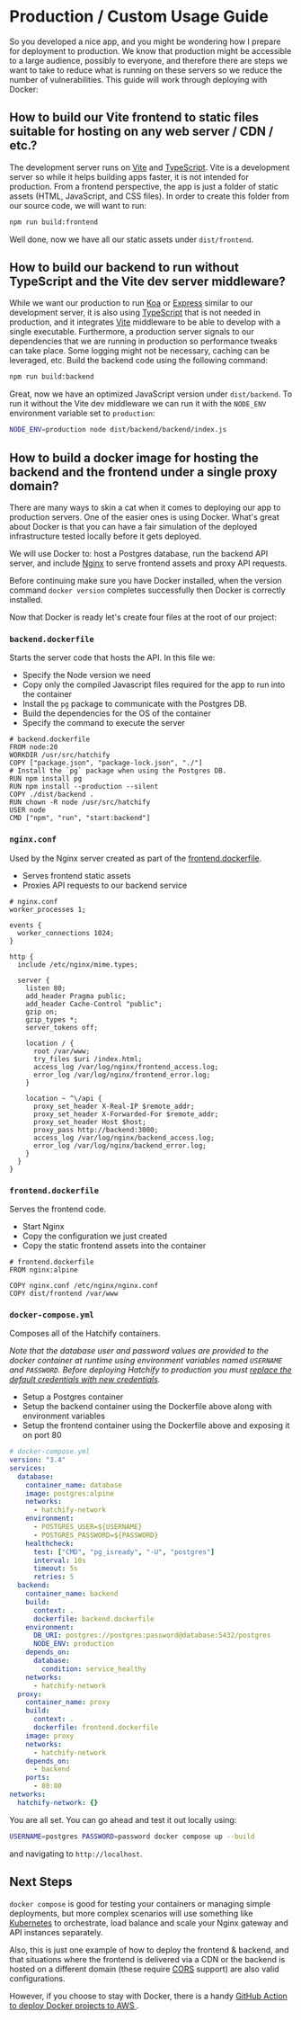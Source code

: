 # Production / Custom Usage Guide

So you developed a nice app, and you might be wondering how I prepare for deployment to production. We know that production might be accessible to a large audience, possibly to everyone, and therefore there are steps we want to take to reduce what is running on these servers so we reduce the number of vulnerabilities. This guide will work through deploying with Docker:

## How to build our Vite frontend to static files suitable for hosting on any web server / CDN / etc.?

The development server runs on [Vite](https://vitejs.dev/) and [TypeScript](https://www.typescriptlang.org/). Vite is a development server so while it helps building apps faster, it is not intended for production. From a frontend perspective, the app is just a folder of static assets (HTML, JavaScript, and CSS files). In order to create this folder from our source code, we will want to run:

```bash
npm run build:frontend
```

Well done, now we have all our static assets under `dist/frontend`.

## How to build our backend to run without TypeScript and the Vite dev server middleware?

While we want our production to run [Koa](https://koajs.com/) or [Express](https://expressjs.com/) similar to our development server, it is also using [TypeScript](https://www.typescriptlang.org/) that is not needed in production, and it integrates [Vite](https://vitejs.dev/) middleware to be able to develop with a single executable. Furthermore, a production server signals to our dependencies that we are running in production so performance tweaks can take place. Some logging might not be necessary, caching can be leveraged, etc. Build the backend code using the following command:

```bash
npm run build:backend
```

Great, now we have an optimized JavaScript version under `dist/backend`. To run it without the Vite dev middleware we can run it with the `NODE_ENV` environment variable set to `production`:

```bash
NODE_ENV=production node dist/backend/backend/index.js
```

## How to build a docker image for hosting the backend and the frontend under a single proxy domain?

There are many ways to skin a cat when it comes to deploying our app to production servers. One of
the easier ones is using Docker. What's great about Docker is that you can have a fair simulation of
the deployed infrastructure tested locally before it gets deployed.

We will use Docker to: host a Postgres database, run the backend API server, and include
[Nginx](https://www.nginx.com/) to serve frontend assets and proxy API requests.

Before continuing make sure you have Docker installed, when the version command `docker version`
completes successfully then Docker is correctly installed.

Now that Docker is ready let's create four files at the root of our project:

### `backend.dockerfile`

Starts the server code that hosts the API. In this file we:

- Specify the Node version we need
- Copy only the compiled Javascript files required for the app to run into the container
- Install the `pg` package to communicate with the Postgres DB.
- Build the dependencies for the OS of the container
- Specify the command to execute the server

```docker
# backend.dockerfile
FROM node:20
WORKDIR /usr/src/hatchify
COPY ["package.json", "package-lock.json", "./"]
# Install the `pg` package when using the Postgres DB.
RUN npm install pg
RUN npm install --production --silent
COPY ./dist/backend .
RUN chown -R node /usr/src/hatchify
USER node
CMD ["npm", "run", "start:backend"]
```

### `nginx.conf`

Used by the Nginx server created as part of the [frontend.dockerfile](#frontenddockerfile).

- Serves frontend static assets
- Proxies API requests to our backend service

```nginx
# nginx.conf
worker_processes 1;

events {
  worker_connections 1024;
}

http {
  include /etc/nginx/mime.types;

  server {
    listen 80;
    add_header Pragma public;
    add_header Cache-Control "public";
    gzip on;
    gzip_types *;
    server_tokens off;

    location / {
      root /var/www;
      try_files $uri /index.html;
      access_log /var/log/nginx/frontend_access.log;
      error_log /var/log/nginx/frontend_error.log;
    }

    location ~ ^\/api {
      proxy_set_header X-Real-IP $remote_addr;
      proxy_set_header X-Forwarded-For $remote_addr;
      proxy_set_header Host $host;
      proxy_pass http://backend:3000;
      access_log /var/log/nginx/backend_access.log;
      error_log /var/log/nginx/backend_error.log;
    }
  }
}

```

### `frontend.dockerfile`

Serves the frontend code.

- Start Nginx
- Copy the configuration we just created
- Copy the static frontend assets into the container

```docker
# frontend.dockerfile
FROM nginx:alpine

COPY nginx.conf /etc/nginx/nginx.conf
COPY dist/frontend /var/www
```

### `docker-compose.yml`

Composes all of the Hatchify containers.

_Note that the database user and password values are provided to the docker container at runtime
using environment variables named `USERNAME` and `PASSWORD`. Before deploying Hatchify to production
you must [replace the default credentials with new
credentials](https://www.postgresqltutorial.com/postgresql-administration/postgresql-change-password/)._

- Setup a Postgres container
- Setup the backend container using the Dockerfile above along with environment variables
- Setup the frontend container using the Dockerfile above and exposing it on port 80

```yaml
# docker-compose.yml
version: "3.4"
services:
  database:
    container_name: database
    image: postgres:alpine
    networks:
      - hatchify-network
    environment:
      - POSTGRES_USER=${USERNAME}
      - POSTGRES_PASSWORD=${PASSWORD}
    healthcheck:
      test: ["CMD", "pg_isready", "-U", "postgres"]
      interval: 10s
      timeout: 5s
      retries: 5
  backend:
    container_name: backend
    build:
      context: .
      dockerfile: backend.dockerfile
    environment:
      DB_URI: postgres://postgres:password@database:5432/postgres
      NODE_ENV: production
    depends_on:
      database:
        condition: service_healthy
    networks:
      - hatchify-network
  proxy:
    container_name: proxy
    build:
      context: .
      dockerfile: frontend.dockerfile
    image: proxy
    networks:
      - hatchify-network
    depends_on:
      - backend
    ports:
      - 80:80
networks:
  hatchify-network: {}
```

You are all set. You can go ahead and test it out locally using:

```sh
USERNAME=postgres PASSWORD=password docker compose up --build
```

and navigating to `http://localhost`.

## Next Steps

`docker compose` is good for testing your containers or managing simple deployments, but more complex scenarios will use something like [Kubernetes](https://kubernetes.io/) to orchestrate, load balance and scale your Nginx gateway and API instances separately.

Also, this is just one example of how to deploy the frontend & backend, and that situations where the frontend is delivered via a CDN or the backend is hosted on a different domain (these require [CORS](https://developer.mozilla.org/en-US/docs/Web/HTTP/CORS) support) are also valid configurations.

However, if you choose to stay with Docker, there is a handy [GitHub Action to deploy Docker projects to AWS ](https://www.bitovi.com/blog/deploy-any-docker-project-to-aws-with-github-actions).
